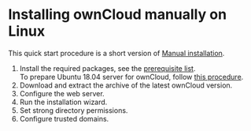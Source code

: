 Installing ownCloud manually on Linux
===

This quick start procedure is a short version of [Manual installation](https://doc.owncloud.org/server/10.4/admin_manual/installation/manual_installation.html).

1. Install the required packages, see the [prerequisite list](https://doc.owncloud.org/server/10.4/admin_manual/installation/manual_installation.html#prerequisites).   
To prepare Ubuntu 18.04 server for ownCloud, follow [this procedure](https://doc.owncloud.org/server/10.4/admin_manual/installation/server_prep_ubuntu_18.04.html).
2. Download and extract the archive of the latest ownCloud version.
3. Configure the web server.
4. Run the installation wizard.
5. Set strong directory permissions.
6. Configure trusted domains.